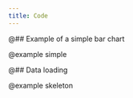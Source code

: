 ```yaml
---
title: Code
---
```


@## Example of a simple bar chart

@example simple

@## Data loading

@example skeleton
